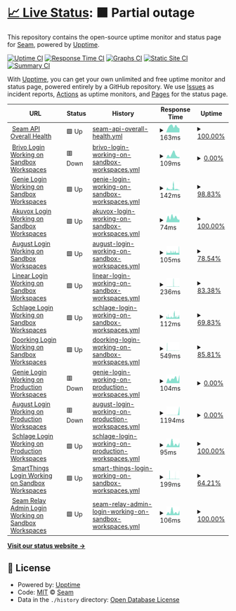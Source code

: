 # [📈 Live Status](https://seamapi.github.io/upptime): <!--live status--> **🟧 Partial outage**

This repository contains the open-source uptime monitor and status page for [Seam](https://seam.co), powered by [Upptime](https://github.com/upptime/upptime).

[![Uptime CI](https://github.com/seamapi/upptime/workflows/Uptime%20CI/badge.svg)](https://github.com/seamapi/upptime/actions?query=workflow%3A%22Uptime+CI%22)
[![Response Time CI](https://github.com/seamapi/upptime/workflows/Response%20Time%20CI/badge.svg)](https://github.com/seamapi/upptime/actions?query=workflow%3A%22Response+Time+CI%22)
[![Graphs CI](https://github.com/seamapi/upptime/workflows/Graphs%20CI/badge.svg)](https://github.com/seamapi/upptime/actions?query=workflow%3A%22Graphs+CI%22)
[![Static Site CI](https://github.com/seamapi/upptime/workflows/Static%20Site%20CI/badge.svg)](https://github.com/seamapi/upptime/actions?query=workflow%3A%22Static+Site+CI%22)
[![Summary CI](https://github.com/seamapi/upptime/workflows/Summary%20CI/badge.svg)](https://github.com/seamapi/upptime/actions?query=workflow%3A%22Summary+CI%22)

With [Upptime](https://upptime.js.org), you can get your own unlimited and free uptime monitor and status page, powered entirely by a GitHub repository. We use [Issues](https://github.com/seamapi/upptime/issues) as incident reports, [Actions](https://github.com/seamapi/upptime/actions) as uptime monitors, and [Pages](https://seamapi.github.io/upptime) for the status page.

<!--start: status pages-->
<!-- This summary is generated by Upptime (https://github.com/upptime/upptime) -->
<!-- Do not edit this manually, your changes will be overwritten -->
<!-- prettier-ignore -->
| URL | Status | History | Response Time | Uptime |
| --- | ------ | ------- | ------------- | ------ |
| <img alt="" src="https://icons.duckduckgo.com/ip3/connect.getseam.com.ico" height="13"> [Seam API Overall Health](https://connect.getseam.com/health) | 🟩 Up | [seam-api-overall-health.yml](https://github.com/seamapi/upptime/commits/HEAD/history/seam-api-overall-health.yml) | <details><summary><img alt="Response time graph" src="./graphs/seam-api-overall-health/response-time-week.png" height="20"> 163ms</summary><br><a href="https://status.seam.co/history/seam-api-overall-health"><img alt="Response time 278" src="https://img.shields.io/endpoint?url=https%3A%2F%2Fraw.githubusercontent.com%2Fseamapi%2Fupptime%2FHEAD%2Fapi%2Fseam-api-overall-health%2Fresponse-time.json"></a><br><a href="https://status.seam.co/history/seam-api-overall-health"><img alt="24-hour response time 111" src="https://img.shields.io/endpoint?url=https%3A%2F%2Fraw.githubusercontent.com%2Fseamapi%2Fupptime%2FHEAD%2Fapi%2Fseam-api-overall-health%2Fresponse-time-day.json"></a><br><a href="https://status.seam.co/history/seam-api-overall-health"><img alt="7-day response time 163" src="https://img.shields.io/endpoint?url=https%3A%2F%2Fraw.githubusercontent.com%2Fseamapi%2Fupptime%2FHEAD%2Fapi%2Fseam-api-overall-health%2Fresponse-time-week.json"></a><br><a href="https://status.seam.co/history/seam-api-overall-health"><img alt="30-day response time 240" src="https://img.shields.io/endpoint?url=https%3A%2F%2Fraw.githubusercontent.com%2Fseamapi%2Fupptime%2FHEAD%2Fapi%2Fseam-api-overall-health%2Fresponse-time-month.json"></a><br><a href="https://status.seam.co/history/seam-api-overall-health"><img alt="1-year response time 278" src="https://img.shields.io/endpoint?url=https%3A%2F%2Fraw.githubusercontent.com%2Fseamapi%2Fupptime%2FHEAD%2Fapi%2Fseam-api-overall-health%2Fresponse-time-year.json"></a></details> | <details><summary><a href="https://status.seam.co/history/seam-api-overall-health">100.00%</a></summary><a href="https://status.seam.co/history/seam-api-overall-health"><img alt="All-time uptime 100.00%" src="https://img.shields.io/endpoint?url=https%3A%2F%2Fraw.githubusercontent.com%2Fseamapi%2Fupptime%2FHEAD%2Fapi%2Fseam-api-overall-health%2Fuptime.json"></a><br><a href="https://status.seam.co/history/seam-api-overall-health"><img alt="24-hour uptime 100.00%" src="https://img.shields.io/endpoint?url=https%3A%2F%2Fraw.githubusercontent.com%2Fseamapi%2Fupptime%2FHEAD%2Fapi%2Fseam-api-overall-health%2Fuptime-day.json"></a><br><a href="https://status.seam.co/history/seam-api-overall-health"><img alt="7-day uptime 100.00%" src="https://img.shields.io/endpoint?url=https%3A%2F%2Fraw.githubusercontent.com%2Fseamapi%2Fupptime%2FHEAD%2Fapi%2Fseam-api-overall-health%2Fuptime-week.json"></a><br><a href="https://status.seam.co/history/seam-api-overall-health"><img alt="30-day uptime 100.00%" src="https://img.shields.io/endpoint?url=https%3A%2F%2Fraw.githubusercontent.com%2Fseamapi%2Fupptime%2FHEAD%2Fapi%2Fseam-api-overall-health%2Fuptime-month.json"></a><br><a href="https://status.seam.co/history/seam-api-overall-health"><img alt="1-year uptime 100.00%" src="https://img.shields.io/endpoint?url=https%3A%2F%2Fraw.githubusercontent.com%2Fseamapi%2Fupptime%2FHEAD%2Fapi%2Fseam-api-overall-health%2Fuptime-year.json"></a></details>
| <img alt="" src="https://icons.duckduckgo.com/ip3/connect.getseam.com.ico" height="13"> [Brivo Login Working on Sandbox Workspaces](https://connect.getseam.com/health/service/brivo.sandbox.login) | 🟥 Down | [brivo-login-working-on-sandbox-workspaces.yml](https://github.com/seamapi/upptime/commits/HEAD/history/brivo-login-working-on-sandbox-workspaces.yml) | <details><summary><img alt="Response time graph" src="./graphs/brivo-login-working-on-sandbox-workspaces/response-time-week.png" height="20"> 109ms</summary><br><a href="https://status.seam.co/history/brivo-login-working-on-sandbox-workspaces"><img alt="Response time 154" src="https://img.shields.io/endpoint?url=https%3A%2F%2Fraw.githubusercontent.com%2Fseamapi%2Fupptime%2FHEAD%2Fapi%2Fbrivo-login-working-on-sandbox-workspaces%2Fresponse-time.json"></a><br><a href="https://status.seam.co/history/brivo-login-working-on-sandbox-workspaces"><img alt="24-hour response time 41" src="https://img.shields.io/endpoint?url=https%3A%2F%2Fraw.githubusercontent.com%2Fseamapi%2Fupptime%2FHEAD%2Fapi%2Fbrivo-login-working-on-sandbox-workspaces%2Fresponse-time-day.json"></a><br><a href="https://status.seam.co/history/brivo-login-working-on-sandbox-workspaces"><img alt="7-day response time 109" src="https://img.shields.io/endpoint?url=https%3A%2F%2Fraw.githubusercontent.com%2Fseamapi%2Fupptime%2FHEAD%2Fapi%2Fbrivo-login-working-on-sandbox-workspaces%2Fresponse-time-week.json"></a><br><a href="https://status.seam.co/history/brivo-login-working-on-sandbox-workspaces"><img alt="30-day response time 131" src="https://img.shields.io/endpoint?url=https%3A%2F%2Fraw.githubusercontent.com%2Fseamapi%2Fupptime%2FHEAD%2Fapi%2Fbrivo-login-working-on-sandbox-workspaces%2Fresponse-time-month.json"></a><br><a href="https://status.seam.co/history/brivo-login-working-on-sandbox-workspaces"><img alt="1-year response time 154" src="https://img.shields.io/endpoint?url=https%3A%2F%2Fraw.githubusercontent.com%2Fseamapi%2Fupptime%2FHEAD%2Fapi%2Fbrivo-login-working-on-sandbox-workspaces%2Fresponse-time-year.json"></a></details> | <details><summary><a href="https://status.seam.co/history/brivo-login-working-on-sandbox-workspaces">0.00%</a></summary><a href="https://status.seam.co/history/brivo-login-working-on-sandbox-workspaces"><img alt="All-time uptime 38.75%" src="https://img.shields.io/endpoint?url=https%3A%2F%2Fraw.githubusercontent.com%2Fseamapi%2Fupptime%2FHEAD%2Fapi%2Fbrivo-login-working-on-sandbox-workspaces%2Fuptime.json"></a><br><a href="https://status.seam.co/history/brivo-login-working-on-sandbox-workspaces"><img alt="24-hour uptime 0.00%" src="https://img.shields.io/endpoint?url=https%3A%2F%2Fraw.githubusercontent.com%2Fseamapi%2Fupptime%2FHEAD%2Fapi%2Fbrivo-login-working-on-sandbox-workspaces%2Fuptime-day.json"></a><br><a href="https://status.seam.co/history/brivo-login-working-on-sandbox-workspaces"><img alt="7-day uptime 0.00%" src="https://img.shields.io/endpoint?url=https%3A%2F%2Fraw.githubusercontent.com%2Fseamapi%2Fupptime%2FHEAD%2Fapi%2Fbrivo-login-working-on-sandbox-workspaces%2Fuptime-week.json"></a><br><a href="https://status.seam.co/history/brivo-login-working-on-sandbox-workspaces"><img alt="30-day uptime 0.00%" src="https://img.shields.io/endpoint?url=https%3A%2F%2Fraw.githubusercontent.com%2Fseamapi%2Fupptime%2FHEAD%2Fapi%2Fbrivo-login-working-on-sandbox-workspaces%2Fuptime-month.json"></a><br><a href="https://status.seam.co/history/brivo-login-working-on-sandbox-workspaces"><img alt="1-year uptime 38.75%" src="https://img.shields.io/endpoint?url=https%3A%2F%2Fraw.githubusercontent.com%2Fseamapi%2Fupptime%2FHEAD%2Fapi%2Fbrivo-login-working-on-sandbox-workspaces%2Fuptime-year.json"></a></details>
| <img alt="" src="https://icons.duckduckgo.com/ip3/connect.getseam.com.ico" height="13"> [Genie Login Working on Sandbox Workspaces](https://connect.getseam.com/health/service/genie.sandbox.login) | 🟩 Up | [genie-login-working-on-sandbox-workspaces.yml](https://github.com/seamapi/upptime/commits/HEAD/history/genie-login-working-on-sandbox-workspaces.yml) | <details><summary><img alt="Response time graph" src="./graphs/genie-login-working-on-sandbox-workspaces/response-time-week.png" height="20"> 142ms</summary><br><a href="https://status.seam.co/history/genie-login-working-on-sandbox-workspaces"><img alt="Response time 154" src="https://img.shields.io/endpoint?url=https%3A%2F%2Fraw.githubusercontent.com%2Fseamapi%2Fupptime%2FHEAD%2Fapi%2Fgenie-login-working-on-sandbox-workspaces%2Fresponse-time.json"></a><br><a href="https://status.seam.co/history/genie-login-working-on-sandbox-workspaces"><img alt="24-hour response time 35" src="https://img.shields.io/endpoint?url=https%3A%2F%2Fraw.githubusercontent.com%2Fseamapi%2Fupptime%2FHEAD%2Fapi%2Fgenie-login-working-on-sandbox-workspaces%2Fresponse-time-day.json"></a><br><a href="https://status.seam.co/history/genie-login-working-on-sandbox-workspaces"><img alt="7-day response time 142" src="https://img.shields.io/endpoint?url=https%3A%2F%2Fraw.githubusercontent.com%2Fseamapi%2Fupptime%2FHEAD%2Fapi%2Fgenie-login-working-on-sandbox-workspaces%2Fresponse-time-week.json"></a><br><a href="https://status.seam.co/history/genie-login-working-on-sandbox-workspaces"><img alt="30-day response time 139" src="https://img.shields.io/endpoint?url=https%3A%2F%2Fraw.githubusercontent.com%2Fseamapi%2Fupptime%2FHEAD%2Fapi%2Fgenie-login-working-on-sandbox-workspaces%2Fresponse-time-month.json"></a><br><a href="https://status.seam.co/history/genie-login-working-on-sandbox-workspaces"><img alt="1-year response time 154" src="https://img.shields.io/endpoint?url=https%3A%2F%2Fraw.githubusercontent.com%2Fseamapi%2Fupptime%2FHEAD%2Fapi%2Fgenie-login-working-on-sandbox-workspaces%2Fresponse-time-year.json"></a></details> | <details><summary><a href="https://status.seam.co/history/genie-login-working-on-sandbox-workspaces">98.83%</a></summary><a href="https://status.seam.co/history/genie-login-working-on-sandbox-workspaces"><img alt="All-time uptime 98.42%" src="https://img.shields.io/endpoint?url=https%3A%2F%2Fraw.githubusercontent.com%2Fseamapi%2Fupptime%2FHEAD%2Fapi%2Fgenie-login-working-on-sandbox-workspaces%2Fuptime.json"></a><br><a href="https://status.seam.co/history/genie-login-working-on-sandbox-workspaces"><img alt="24-hour uptime 100.00%" src="https://img.shields.io/endpoint?url=https%3A%2F%2Fraw.githubusercontent.com%2Fseamapi%2Fupptime%2FHEAD%2Fapi%2Fgenie-login-working-on-sandbox-workspaces%2Fuptime-day.json"></a><br><a href="https://status.seam.co/history/genie-login-working-on-sandbox-workspaces"><img alt="7-day uptime 98.83%" src="https://img.shields.io/endpoint?url=https%3A%2F%2Fraw.githubusercontent.com%2Fseamapi%2Fupptime%2FHEAD%2Fapi%2Fgenie-login-working-on-sandbox-workspaces%2Fuptime-week.json"></a><br><a href="https://status.seam.co/history/genie-login-working-on-sandbox-workspaces"><img alt="30-day uptime 85.93%" src="https://img.shields.io/endpoint?url=https%3A%2F%2Fraw.githubusercontent.com%2Fseamapi%2Fupptime%2FHEAD%2Fapi%2Fgenie-login-working-on-sandbox-workspaces%2Fuptime-month.json"></a><br><a href="https://status.seam.co/history/genie-login-working-on-sandbox-workspaces"><img alt="1-year uptime 98.42%" src="https://img.shields.io/endpoint?url=https%3A%2F%2Fraw.githubusercontent.com%2Fseamapi%2Fupptime%2FHEAD%2Fapi%2Fgenie-login-working-on-sandbox-workspaces%2Fuptime-year.json"></a></details>
| <img alt="" src="https://icons.duckduckgo.com/ip3/connect.getseam.com.ico" height="13"> [Akuvox Login Working on Sandbox Workspaces](https://connect.getseam.com/health/service/akuvox.sandbox.login) | 🟩 Up | [akuvox-login-working-on-sandbox-workspaces.yml](https://github.com/seamapi/upptime/commits/HEAD/history/akuvox-login-working-on-sandbox-workspaces.yml) | <details><summary><img alt="Response time graph" src="./graphs/akuvox-login-working-on-sandbox-workspaces/response-time-week.png" height="20"> 74ms</summary><br><a href="https://status.seam.co/history/akuvox-login-working-on-sandbox-workspaces"><img alt="Response time 156" src="https://img.shields.io/endpoint?url=https%3A%2F%2Fraw.githubusercontent.com%2Fseamapi%2Fupptime%2FHEAD%2Fapi%2Fakuvox-login-working-on-sandbox-workspaces%2Fresponse-time.json"></a><br><a href="https://status.seam.co/history/akuvox-login-working-on-sandbox-workspaces"><img alt="24-hour response time 39" src="https://img.shields.io/endpoint?url=https%3A%2F%2Fraw.githubusercontent.com%2Fseamapi%2Fupptime%2FHEAD%2Fapi%2Fakuvox-login-working-on-sandbox-workspaces%2Fresponse-time-day.json"></a><br><a href="https://status.seam.co/history/akuvox-login-working-on-sandbox-workspaces"><img alt="7-day response time 74" src="https://img.shields.io/endpoint?url=https%3A%2F%2Fraw.githubusercontent.com%2Fseamapi%2Fupptime%2FHEAD%2Fapi%2Fakuvox-login-working-on-sandbox-workspaces%2Fresponse-time-week.json"></a><br><a href="https://status.seam.co/history/akuvox-login-working-on-sandbox-workspaces"><img alt="30-day response time 154" src="https://img.shields.io/endpoint?url=https%3A%2F%2Fraw.githubusercontent.com%2Fseamapi%2Fupptime%2FHEAD%2Fapi%2Fakuvox-login-working-on-sandbox-workspaces%2Fresponse-time-month.json"></a><br><a href="https://status.seam.co/history/akuvox-login-working-on-sandbox-workspaces"><img alt="1-year response time 156" src="https://img.shields.io/endpoint?url=https%3A%2F%2Fraw.githubusercontent.com%2Fseamapi%2Fupptime%2FHEAD%2Fapi%2Fakuvox-login-working-on-sandbox-workspaces%2Fresponse-time-year.json"></a></details> | <details><summary><a href="https://status.seam.co/history/akuvox-login-working-on-sandbox-workspaces">100.00%</a></summary><a href="https://status.seam.co/history/akuvox-login-working-on-sandbox-workspaces"><img alt="All-time uptime 98.40%" src="https://img.shields.io/endpoint?url=https%3A%2F%2Fraw.githubusercontent.com%2Fseamapi%2Fupptime%2FHEAD%2Fapi%2Fakuvox-login-working-on-sandbox-workspaces%2Fuptime.json"></a><br><a href="https://status.seam.co/history/akuvox-login-working-on-sandbox-workspaces"><img alt="24-hour uptime 100.00%" src="https://img.shields.io/endpoint?url=https%3A%2F%2Fraw.githubusercontent.com%2Fseamapi%2Fupptime%2FHEAD%2Fapi%2Fakuvox-login-working-on-sandbox-workspaces%2Fuptime-day.json"></a><br><a href="https://status.seam.co/history/akuvox-login-working-on-sandbox-workspaces"><img alt="7-day uptime 100.00%" src="https://img.shields.io/endpoint?url=https%3A%2F%2Fraw.githubusercontent.com%2Fseamapi%2Fupptime%2FHEAD%2Fapi%2Fakuvox-login-working-on-sandbox-workspaces%2Fuptime-week.json"></a><br><a href="https://status.seam.co/history/akuvox-login-working-on-sandbox-workspaces"><img alt="30-day uptime 85.50%" src="https://img.shields.io/endpoint?url=https%3A%2F%2Fraw.githubusercontent.com%2Fseamapi%2Fupptime%2FHEAD%2Fapi%2Fakuvox-login-working-on-sandbox-workspaces%2Fuptime-month.json"></a><br><a href="https://status.seam.co/history/akuvox-login-working-on-sandbox-workspaces"><img alt="1-year uptime 98.40%" src="https://img.shields.io/endpoint?url=https%3A%2F%2Fraw.githubusercontent.com%2Fseamapi%2Fupptime%2FHEAD%2Fapi%2Fakuvox-login-working-on-sandbox-workspaces%2Fuptime-year.json"></a></details>
| <img alt="" src="https://icons.duckduckgo.com/ip3/connect.getseam.com.ico" height="13"> [August Login Working on Sandbox Workspaces](https://connect.getseam.com/health/service/august.sandbox.login) | 🟩 Up | [august-login-working-on-sandbox-workspaces.yml](https://github.com/seamapi/upptime/commits/HEAD/history/august-login-working-on-sandbox-workspaces.yml) | <details><summary><img alt="Response time graph" src="./graphs/august-login-working-on-sandbox-workspaces/response-time-week.png" height="20"> 105ms</summary><br><a href="https://status.seam.co/history/august-login-working-on-sandbox-workspaces"><img alt="Response time 151" src="https://img.shields.io/endpoint?url=https%3A%2F%2Fraw.githubusercontent.com%2Fseamapi%2Fupptime%2FHEAD%2Fapi%2Faugust-login-working-on-sandbox-workspaces%2Fresponse-time.json"></a><br><a href="https://status.seam.co/history/august-login-working-on-sandbox-workspaces"><img alt="24-hour response time 116" src="https://img.shields.io/endpoint?url=https%3A%2F%2Fraw.githubusercontent.com%2Fseamapi%2Fupptime%2FHEAD%2Fapi%2Faugust-login-working-on-sandbox-workspaces%2Fresponse-time-day.json"></a><br><a href="https://status.seam.co/history/august-login-working-on-sandbox-workspaces"><img alt="7-day response time 105" src="https://img.shields.io/endpoint?url=https%3A%2F%2Fraw.githubusercontent.com%2Fseamapi%2Fupptime%2FHEAD%2Fapi%2Faugust-login-working-on-sandbox-workspaces%2Fresponse-time-week.json"></a><br><a href="https://status.seam.co/history/august-login-working-on-sandbox-workspaces"><img alt="30-day response time 122" src="https://img.shields.io/endpoint?url=https%3A%2F%2Fraw.githubusercontent.com%2Fseamapi%2Fupptime%2FHEAD%2Fapi%2Faugust-login-working-on-sandbox-workspaces%2Fresponse-time-month.json"></a><br><a href="https://status.seam.co/history/august-login-working-on-sandbox-workspaces"><img alt="1-year response time 151" src="https://img.shields.io/endpoint?url=https%3A%2F%2Fraw.githubusercontent.com%2Fseamapi%2Fupptime%2FHEAD%2Fapi%2Faugust-login-working-on-sandbox-workspaces%2Fresponse-time-year.json"></a></details> | <details><summary><a href="https://status.seam.co/history/august-login-working-on-sandbox-workspaces">78.54%</a></summary><a href="https://status.seam.co/history/august-login-working-on-sandbox-workspaces"><img alt="All-time uptime 99.03%" src="https://img.shields.io/endpoint?url=https%3A%2F%2Fraw.githubusercontent.com%2Fseamapi%2Fupptime%2FHEAD%2Fapi%2Faugust-login-working-on-sandbox-workspaces%2Fuptime.json"></a><br><a href="https://status.seam.co/history/august-login-working-on-sandbox-workspaces"><img alt="24-hour uptime 85.25%" src="https://img.shields.io/endpoint?url=https%3A%2F%2Fraw.githubusercontent.com%2Fseamapi%2Fupptime%2FHEAD%2Fapi%2Faugust-login-working-on-sandbox-workspaces%2Fuptime-day.json"></a><br><a href="https://status.seam.co/history/august-login-working-on-sandbox-workspaces"><img alt="7-day uptime 78.54%" src="https://img.shields.io/endpoint?url=https%3A%2F%2Fraw.githubusercontent.com%2Fseamapi%2Fupptime%2FHEAD%2Fapi%2Faugust-login-working-on-sandbox-workspaces%2Fuptime-week.json"></a><br><a href="https://status.seam.co/history/august-login-working-on-sandbox-workspaces"><img alt="30-day uptime 89.30%" src="https://img.shields.io/endpoint?url=https%3A%2F%2Fraw.githubusercontent.com%2Fseamapi%2Fupptime%2FHEAD%2Fapi%2Faugust-login-working-on-sandbox-workspaces%2Fuptime-month.json"></a><br><a href="https://status.seam.co/history/august-login-working-on-sandbox-workspaces"><img alt="1-year uptime 99.03%" src="https://img.shields.io/endpoint?url=https%3A%2F%2Fraw.githubusercontent.com%2Fseamapi%2Fupptime%2FHEAD%2Fapi%2Faugust-login-working-on-sandbox-workspaces%2Fuptime-year.json"></a></details>
| <img alt="" src="https://icons.duckduckgo.com/ip3/connect.getseam.com.ico" height="13"> [Linear Login Working on Sandbox Workspaces](https://connect.getseam.com/health/service/linear.sandbox.login) | 🟩 Up | [linear-login-working-on-sandbox-workspaces.yml](https://github.com/seamapi/upptime/commits/HEAD/history/linear-login-working-on-sandbox-workspaces.yml) | <details><summary><img alt="Response time graph" src="./graphs/linear-login-working-on-sandbox-workspaces/response-time-week.png" height="20"> 236ms</summary><br><a href="https://status.seam.co/history/linear-login-working-on-sandbox-workspaces"><img alt="Response time 153" src="https://img.shields.io/endpoint?url=https%3A%2F%2Fraw.githubusercontent.com%2Fseamapi%2Fupptime%2FHEAD%2Fapi%2Flinear-login-working-on-sandbox-workspaces%2Fresponse-time.json"></a><br><a href="https://status.seam.co/history/linear-login-working-on-sandbox-workspaces"><img alt="24-hour response time 110" src="https://img.shields.io/endpoint?url=https%3A%2F%2Fraw.githubusercontent.com%2Fseamapi%2Fupptime%2FHEAD%2Fapi%2Flinear-login-working-on-sandbox-workspaces%2Fresponse-time-day.json"></a><br><a href="https://status.seam.co/history/linear-login-working-on-sandbox-workspaces"><img alt="7-day response time 236" src="https://img.shields.io/endpoint?url=https%3A%2F%2Fraw.githubusercontent.com%2Fseamapi%2Fupptime%2FHEAD%2Fapi%2Flinear-login-working-on-sandbox-workspaces%2Fresponse-time-week.json"></a><br><a href="https://status.seam.co/history/linear-login-working-on-sandbox-workspaces"><img alt="30-day response time 154" src="https://img.shields.io/endpoint?url=https%3A%2F%2Fraw.githubusercontent.com%2Fseamapi%2Fupptime%2FHEAD%2Fapi%2Flinear-login-working-on-sandbox-workspaces%2Fresponse-time-month.json"></a><br><a href="https://status.seam.co/history/linear-login-working-on-sandbox-workspaces"><img alt="1-year response time 153" src="https://img.shields.io/endpoint?url=https%3A%2F%2Fraw.githubusercontent.com%2Fseamapi%2Fupptime%2FHEAD%2Fapi%2Flinear-login-working-on-sandbox-workspaces%2Fresponse-time-year.json"></a></details> | <details><summary><a href="https://status.seam.co/history/linear-login-working-on-sandbox-workspaces">83.38%</a></summary><a href="https://status.seam.co/history/linear-login-working-on-sandbox-workspaces"><img alt="All-time uptime 98.68%" src="https://img.shields.io/endpoint?url=https%3A%2F%2Fraw.githubusercontent.com%2Fseamapi%2Fupptime%2FHEAD%2Fapi%2Flinear-login-working-on-sandbox-workspaces%2Fuptime.json"></a><br><a href="https://status.seam.co/history/linear-login-working-on-sandbox-workspaces"><img alt="24-hour uptime 77.10%" src="https://img.shields.io/endpoint?url=https%3A%2F%2Fraw.githubusercontent.com%2Fseamapi%2Fupptime%2FHEAD%2Fapi%2Flinear-login-working-on-sandbox-workspaces%2Fuptime-day.json"></a><br><a href="https://status.seam.co/history/linear-login-working-on-sandbox-workspaces"><img alt="7-day uptime 83.38%" src="https://img.shields.io/endpoint?url=https%3A%2F%2Fraw.githubusercontent.com%2Fseamapi%2Fupptime%2FHEAD%2Fapi%2Flinear-login-working-on-sandbox-workspaces%2Fuptime-week.json"></a><br><a href="https://status.seam.co/history/linear-login-working-on-sandbox-workspaces"><img alt="30-day uptime 85.32%" src="https://img.shields.io/endpoint?url=https%3A%2F%2Fraw.githubusercontent.com%2Fseamapi%2Fupptime%2FHEAD%2Fapi%2Flinear-login-working-on-sandbox-workspaces%2Fuptime-month.json"></a><br><a href="https://status.seam.co/history/linear-login-working-on-sandbox-workspaces"><img alt="1-year uptime 98.68%" src="https://img.shields.io/endpoint?url=https%3A%2F%2Fraw.githubusercontent.com%2Fseamapi%2Fupptime%2FHEAD%2Fapi%2Flinear-login-working-on-sandbox-workspaces%2Fuptime-year.json"></a></details>
| <img alt="" src="https://icons.duckduckgo.com/ip3/connect.getseam.com.ico" height="13"> [Schlage Login Working on Sandbox Workspaces](https://connect.getseam.com/health/service/schlage.sandbox.login) | 🟩 Up | [schlage-login-working-on-sandbox-workspaces.yml](https://github.com/seamapi/upptime/commits/HEAD/history/schlage-login-working-on-sandbox-workspaces.yml) | <details><summary><img alt="Response time graph" src="./graphs/schlage-login-working-on-sandbox-workspaces/response-time-week.png" height="20"> 112ms</summary><br><a href="https://status.seam.co/history/schlage-login-working-on-sandbox-workspaces"><img alt="Response time 151" src="https://img.shields.io/endpoint?url=https%3A%2F%2Fraw.githubusercontent.com%2Fseamapi%2Fupptime%2FHEAD%2Fapi%2Fschlage-login-working-on-sandbox-workspaces%2Fresponse-time.json"></a><br><a href="https://status.seam.co/history/schlage-login-working-on-sandbox-workspaces"><img alt="24-hour response time 131" src="https://img.shields.io/endpoint?url=https%3A%2F%2Fraw.githubusercontent.com%2Fseamapi%2Fupptime%2FHEAD%2Fapi%2Fschlage-login-working-on-sandbox-workspaces%2Fresponse-time-day.json"></a><br><a href="https://status.seam.co/history/schlage-login-working-on-sandbox-workspaces"><img alt="7-day response time 112" src="https://img.shields.io/endpoint?url=https%3A%2F%2Fraw.githubusercontent.com%2Fseamapi%2Fupptime%2FHEAD%2Fapi%2Fschlage-login-working-on-sandbox-workspaces%2Fresponse-time-week.json"></a><br><a href="https://status.seam.co/history/schlage-login-working-on-sandbox-workspaces"><img alt="30-day response time 140" src="https://img.shields.io/endpoint?url=https%3A%2F%2Fraw.githubusercontent.com%2Fseamapi%2Fupptime%2FHEAD%2Fapi%2Fschlage-login-working-on-sandbox-workspaces%2Fresponse-time-month.json"></a><br><a href="https://status.seam.co/history/schlage-login-working-on-sandbox-workspaces"><img alt="1-year response time 151" src="https://img.shields.io/endpoint?url=https%3A%2F%2Fraw.githubusercontent.com%2Fseamapi%2Fupptime%2FHEAD%2Fapi%2Fschlage-login-working-on-sandbox-workspaces%2Fresponse-time-year.json"></a></details> | <details><summary><a href="https://status.seam.co/history/schlage-login-working-on-sandbox-workspaces">69.83%</a></summary><a href="https://status.seam.co/history/schlage-login-working-on-sandbox-workspaces"><img alt="All-time uptime 98.81%" src="https://img.shields.io/endpoint?url=https%3A%2F%2Fraw.githubusercontent.com%2Fseamapi%2Fupptime%2FHEAD%2Fapi%2Fschlage-login-working-on-sandbox-workspaces%2Fuptime.json"></a><br><a href="https://status.seam.co/history/schlage-login-working-on-sandbox-workspaces"><img alt="24-hour uptime 61.62%" src="https://img.shields.io/endpoint?url=https%3A%2F%2Fraw.githubusercontent.com%2Fseamapi%2Fupptime%2FHEAD%2Fapi%2Fschlage-login-working-on-sandbox-workspaces%2Fuptime-day.json"></a><br><a href="https://status.seam.co/history/schlage-login-working-on-sandbox-workspaces"><img alt="7-day uptime 69.83%" src="https://img.shields.io/endpoint?url=https%3A%2F%2Fraw.githubusercontent.com%2Fseamapi%2Fupptime%2FHEAD%2Fapi%2Fschlage-login-working-on-sandbox-workspaces%2Fuptime-week.json"></a><br><a href="https://status.seam.co/history/schlage-login-working-on-sandbox-workspaces"><img alt="30-day uptime 86.84%" src="https://img.shields.io/endpoint?url=https%3A%2F%2Fraw.githubusercontent.com%2Fseamapi%2Fupptime%2FHEAD%2Fapi%2Fschlage-login-working-on-sandbox-workspaces%2Fuptime-month.json"></a><br><a href="https://status.seam.co/history/schlage-login-working-on-sandbox-workspaces"><img alt="1-year uptime 98.81%" src="https://img.shields.io/endpoint?url=https%3A%2F%2Fraw.githubusercontent.com%2Fseamapi%2Fupptime%2FHEAD%2Fapi%2Fschlage-login-working-on-sandbox-workspaces%2Fuptime-year.json"></a></details>
| <img alt="" src="https://icons.duckduckgo.com/ip3/connect.getseam.com.ico" height="13"> [Doorking Login Working on Sandbox Workspaces](https://connect.getseam.com/health/service/doorking.sandbox.login) | 🟩 Up | [doorking-login-working-on-sandbox-workspaces.yml](https://github.com/seamapi/upptime/commits/HEAD/history/doorking-login-working-on-sandbox-workspaces.yml) | <details><summary><img alt="Response time graph" src="./graphs/doorking-login-working-on-sandbox-workspaces/response-time-week.png" height="20"> 549ms</summary><br><a href="https://status.seam.co/history/doorking-login-working-on-sandbox-workspaces"><img alt="Response time 180" src="https://img.shields.io/endpoint?url=https%3A%2F%2Fraw.githubusercontent.com%2Fseamapi%2Fupptime%2FHEAD%2Fapi%2Fdoorking-login-working-on-sandbox-workspaces%2Fresponse-time.json"></a><br><a href="https://status.seam.co/history/doorking-login-working-on-sandbox-workspaces"><img alt="24-hour response time 95" src="https://img.shields.io/endpoint?url=https%3A%2F%2Fraw.githubusercontent.com%2Fseamapi%2Fupptime%2FHEAD%2Fapi%2Fdoorking-login-working-on-sandbox-workspaces%2Fresponse-time-day.json"></a><br><a href="https://status.seam.co/history/doorking-login-working-on-sandbox-workspaces"><img alt="7-day response time 549" src="https://img.shields.io/endpoint?url=https%3A%2F%2Fraw.githubusercontent.com%2Fseamapi%2Fupptime%2FHEAD%2Fapi%2Fdoorking-login-working-on-sandbox-workspaces%2Fresponse-time-week.json"></a><br><a href="https://status.seam.co/history/doorking-login-working-on-sandbox-workspaces"><img alt="30-day response time 205" src="https://img.shields.io/endpoint?url=https%3A%2F%2Fraw.githubusercontent.com%2Fseamapi%2Fupptime%2FHEAD%2Fapi%2Fdoorking-login-working-on-sandbox-workspaces%2Fresponse-time-month.json"></a><br><a href="https://status.seam.co/history/doorking-login-working-on-sandbox-workspaces"><img alt="1-year response time 180" src="https://img.shields.io/endpoint?url=https%3A%2F%2Fraw.githubusercontent.com%2Fseamapi%2Fupptime%2FHEAD%2Fapi%2Fdoorking-login-working-on-sandbox-workspaces%2Fresponse-time-year.json"></a></details> | <details><summary><a href="https://status.seam.co/history/doorking-login-working-on-sandbox-workspaces">85.81%</a></summary><a href="https://status.seam.co/history/doorking-login-working-on-sandbox-workspaces"><img alt="All-time uptime 98.98%" src="https://img.shields.io/endpoint?url=https%3A%2F%2Fraw.githubusercontent.com%2Fseamapi%2Fupptime%2FHEAD%2Fapi%2Fdoorking-login-working-on-sandbox-workspaces%2Fuptime.json"></a><br><a href="https://status.seam.co/history/doorking-login-working-on-sandbox-workspaces"><img alt="24-hour uptime 75.45%" src="https://img.shields.io/endpoint?url=https%3A%2F%2Fraw.githubusercontent.com%2Fseamapi%2Fupptime%2FHEAD%2Fapi%2Fdoorking-login-working-on-sandbox-workspaces%2Fuptime-day.json"></a><br><a href="https://status.seam.co/history/doorking-login-working-on-sandbox-workspaces"><img alt="7-day uptime 85.81%" src="https://img.shields.io/endpoint?url=https%3A%2F%2Fraw.githubusercontent.com%2Fseamapi%2Fupptime%2FHEAD%2Fapi%2Fdoorking-login-working-on-sandbox-workspaces%2Fuptime-week.json"></a><br><a href="https://status.seam.co/history/doorking-login-working-on-sandbox-workspaces"><img alt="30-day uptime 88.72%" src="https://img.shields.io/endpoint?url=https%3A%2F%2Fraw.githubusercontent.com%2Fseamapi%2Fupptime%2FHEAD%2Fapi%2Fdoorking-login-working-on-sandbox-workspaces%2Fuptime-month.json"></a><br><a href="https://status.seam.co/history/doorking-login-working-on-sandbox-workspaces"><img alt="1-year uptime 98.98%" src="https://img.shields.io/endpoint?url=https%3A%2F%2Fraw.githubusercontent.com%2Fseamapi%2Fupptime%2FHEAD%2Fapi%2Fdoorking-login-working-on-sandbox-workspaces%2Fuptime-year.json"></a></details>
| <img alt="" src="https://icons.duckduckgo.com/ip3/connect.getseam.com.ico" height="13"> [Genie Login Working on Production Workspaces](https://connect.getseam.com/health/service/genie.production.login) | 🟥 Down | [genie-login-working-on-production-workspaces.yml](https://github.com/seamapi/upptime/commits/HEAD/history/genie-login-working-on-production-workspaces.yml) | <details><summary><img alt="Response time graph" src="./graphs/genie-login-working-on-production-workspaces/response-time-week.png" height="20"> 104ms</summary><br><a href="https://status.seam.co/history/genie-login-working-on-production-workspaces"><img alt="Response time 154" src="https://img.shields.io/endpoint?url=https%3A%2F%2Fraw.githubusercontent.com%2Fseamapi%2Fupptime%2FHEAD%2Fapi%2Fgenie-login-working-on-production-workspaces%2Fresponse-time.json"></a><br><a href="https://status.seam.co/history/genie-login-working-on-production-workspaces"><img alt="24-hour response time 181" src="https://img.shields.io/endpoint?url=https%3A%2F%2Fraw.githubusercontent.com%2Fseamapi%2Fupptime%2FHEAD%2Fapi%2Fgenie-login-working-on-production-workspaces%2Fresponse-time-day.json"></a><br><a href="https://status.seam.co/history/genie-login-working-on-production-workspaces"><img alt="7-day response time 104" src="https://img.shields.io/endpoint?url=https%3A%2F%2Fraw.githubusercontent.com%2Fseamapi%2Fupptime%2FHEAD%2Fapi%2Fgenie-login-working-on-production-workspaces%2Fresponse-time-week.json"></a><br><a href="https://status.seam.co/history/genie-login-working-on-production-workspaces"><img alt="30-day response time 111" src="https://img.shields.io/endpoint?url=https%3A%2F%2Fraw.githubusercontent.com%2Fseamapi%2Fupptime%2FHEAD%2Fapi%2Fgenie-login-working-on-production-workspaces%2Fresponse-time-month.json"></a><br><a href="https://status.seam.co/history/genie-login-working-on-production-workspaces"><img alt="1-year response time 154" src="https://img.shields.io/endpoint?url=https%3A%2F%2Fraw.githubusercontent.com%2Fseamapi%2Fupptime%2FHEAD%2Fapi%2Fgenie-login-working-on-production-workspaces%2Fresponse-time-year.json"></a></details> | <details><summary><a href="https://status.seam.co/history/genie-login-working-on-production-workspaces">0.00%</a></summary><a href="https://status.seam.co/history/genie-login-working-on-production-workspaces"><img alt="All-time uptime 74.31%" src="https://img.shields.io/endpoint?url=https%3A%2F%2Fraw.githubusercontent.com%2Fseamapi%2Fupptime%2FHEAD%2Fapi%2Fgenie-login-working-on-production-workspaces%2Fuptime.json"></a><br><a href="https://status.seam.co/history/genie-login-working-on-production-workspaces"><img alt="24-hour uptime 0.00%" src="https://img.shields.io/endpoint?url=https%3A%2F%2Fraw.githubusercontent.com%2Fseamapi%2Fupptime%2FHEAD%2Fapi%2Fgenie-login-working-on-production-workspaces%2Fuptime-day.json"></a><br><a href="https://status.seam.co/history/genie-login-working-on-production-workspaces"><img alt="7-day uptime 0.00%" src="https://img.shields.io/endpoint?url=https%3A%2F%2Fraw.githubusercontent.com%2Fseamapi%2Fupptime%2FHEAD%2Fapi%2Fgenie-login-working-on-production-workspaces%2Fuptime-week.json"></a><br><a href="https://status.seam.co/history/genie-login-working-on-production-workspaces"><img alt="30-day uptime 0.00%" src="https://img.shields.io/endpoint?url=https%3A%2F%2Fraw.githubusercontent.com%2Fseamapi%2Fupptime%2FHEAD%2Fapi%2Fgenie-login-working-on-production-workspaces%2Fuptime-month.json"></a><br><a href="https://status.seam.co/history/genie-login-working-on-production-workspaces"><img alt="1-year uptime 74.31%" src="https://img.shields.io/endpoint?url=https%3A%2F%2Fraw.githubusercontent.com%2Fseamapi%2Fupptime%2FHEAD%2Fapi%2Fgenie-login-working-on-production-workspaces%2Fuptime-year.json"></a></details>
| <img alt="" src="https://icons.duckduckgo.com/ip3/connect.getseam.com.ico" height="13"> [August Login Working on Production Workspaces](https://connect.getseam.com/health/service/august.production.login) | 🟥 Down | [august-login-working-on-production-workspaces.yml](https://github.com/seamapi/upptime/commits/HEAD/history/august-login-working-on-production-workspaces.yml) | <details><summary><img alt="Response time graph" src="./graphs/august-login-working-on-production-workspaces/response-time-week.png" height="20"> 1194ms</summary><br><a href="https://status.seam.co/history/august-login-working-on-production-workspaces"><img alt="Response time 149" src="https://img.shields.io/endpoint?url=https%3A%2F%2Fraw.githubusercontent.com%2Fseamapi%2Fupptime%2FHEAD%2Fapi%2Faugust-login-working-on-production-workspaces%2Fresponse-time.json"></a><br><a href="https://status.seam.co/history/august-login-working-on-production-workspaces"><img alt="24-hour response time 7920" src="https://img.shields.io/endpoint?url=https%3A%2F%2Fraw.githubusercontent.com%2Fseamapi%2Fupptime%2FHEAD%2Fapi%2Faugust-login-working-on-production-workspaces%2Fresponse-time-day.json"></a><br><a href="https://status.seam.co/history/august-login-working-on-production-workspaces"><img alt="7-day response time 1194" src="https://img.shields.io/endpoint?url=https%3A%2F%2Fraw.githubusercontent.com%2Fseamapi%2Fupptime%2FHEAD%2Fapi%2Faugust-login-working-on-production-workspaces%2Fresponse-time-week.json"></a><br><a href="https://status.seam.co/history/august-login-working-on-production-workspaces"><img alt="30-day response time 417" src="https://img.shields.io/endpoint?url=https%3A%2F%2Fraw.githubusercontent.com%2Fseamapi%2Fupptime%2FHEAD%2Fapi%2Faugust-login-working-on-production-workspaces%2Fresponse-time-month.json"></a><br><a href="https://status.seam.co/history/august-login-working-on-production-workspaces"><img alt="1-year response time 149" src="https://img.shields.io/endpoint?url=https%3A%2F%2Fraw.githubusercontent.com%2Fseamapi%2Fupptime%2FHEAD%2Fapi%2Faugust-login-working-on-production-workspaces%2Fresponse-time-year.json"></a></details> | <details><summary><a href="https://status.seam.co/history/august-login-working-on-production-workspaces">0.00%</a></summary><a href="https://status.seam.co/history/august-login-working-on-production-workspaces"><img alt="All-time uptime 57.45%" src="https://img.shields.io/endpoint?url=https%3A%2F%2Fraw.githubusercontent.com%2Fseamapi%2Fupptime%2FHEAD%2Fapi%2Faugust-login-working-on-production-workspaces%2Fuptime.json"></a><br><a href="https://status.seam.co/history/august-login-working-on-production-workspaces"><img alt="24-hour uptime 0.00%" src="https://img.shields.io/endpoint?url=https%3A%2F%2Fraw.githubusercontent.com%2Fseamapi%2Fupptime%2FHEAD%2Fapi%2Faugust-login-working-on-production-workspaces%2Fuptime-day.json"></a><br><a href="https://status.seam.co/history/august-login-working-on-production-workspaces"><img alt="7-day uptime 0.00%" src="https://img.shields.io/endpoint?url=https%3A%2F%2Fraw.githubusercontent.com%2Fseamapi%2Fupptime%2FHEAD%2Fapi%2Faugust-login-working-on-production-workspaces%2Fuptime-week.json"></a><br><a href="https://status.seam.co/history/august-login-working-on-production-workspaces"><img alt="30-day uptime 0.00%" src="https://img.shields.io/endpoint?url=https%3A%2F%2Fraw.githubusercontent.com%2Fseamapi%2Fupptime%2FHEAD%2Fapi%2Faugust-login-working-on-production-workspaces%2Fuptime-month.json"></a><br><a href="https://status.seam.co/history/august-login-working-on-production-workspaces"><img alt="1-year uptime 57.45%" src="https://img.shields.io/endpoint?url=https%3A%2F%2Fraw.githubusercontent.com%2Fseamapi%2Fupptime%2FHEAD%2Fapi%2Faugust-login-working-on-production-workspaces%2Fuptime-year.json"></a></details>
| <img alt="" src="https://icons.duckduckgo.com/ip3/connect.getseam.com.ico" height="13"> [Schlage Login Working on Production Workspaces](https://connect.getseam.com/health/service/schlage.production.login) | 🟩 Up | [schlage-login-working-on-production-workspaces.yml](https://github.com/seamapi/upptime/commits/HEAD/history/schlage-login-working-on-production-workspaces.yml) | <details><summary><img alt="Response time graph" src="./graphs/schlage-login-working-on-production-workspaces/response-time-week.png" height="20"> 95ms</summary><br><a href="https://status.seam.co/history/schlage-login-working-on-production-workspaces"><img alt="Response time 154" src="https://img.shields.io/endpoint?url=https%3A%2F%2Fraw.githubusercontent.com%2Fseamapi%2Fupptime%2FHEAD%2Fapi%2Fschlage-login-working-on-production-workspaces%2Fresponse-time.json"></a><br><a href="https://status.seam.co/history/schlage-login-working-on-production-workspaces"><img alt="24-hour response time 124" src="https://img.shields.io/endpoint?url=https%3A%2F%2Fraw.githubusercontent.com%2Fseamapi%2Fupptime%2FHEAD%2Fapi%2Fschlage-login-working-on-production-workspaces%2Fresponse-time-day.json"></a><br><a href="https://status.seam.co/history/schlage-login-working-on-production-workspaces"><img alt="7-day response time 95" src="https://img.shields.io/endpoint?url=https%3A%2F%2Fraw.githubusercontent.com%2Fseamapi%2Fupptime%2FHEAD%2Fapi%2Fschlage-login-working-on-production-workspaces%2Fresponse-time-week.json"></a><br><a href="https://status.seam.co/history/schlage-login-working-on-production-workspaces"><img alt="30-day response time 160" src="https://img.shields.io/endpoint?url=https%3A%2F%2Fraw.githubusercontent.com%2Fseamapi%2Fupptime%2FHEAD%2Fapi%2Fschlage-login-working-on-production-workspaces%2Fresponse-time-month.json"></a><br><a href="https://status.seam.co/history/schlage-login-working-on-production-workspaces"><img alt="1-year response time 154" src="https://img.shields.io/endpoint?url=https%3A%2F%2Fraw.githubusercontent.com%2Fseamapi%2Fupptime%2FHEAD%2Fapi%2Fschlage-login-working-on-production-workspaces%2Fresponse-time-year.json"></a></details> | <details><summary><a href="https://status.seam.co/history/schlage-login-working-on-production-workspaces">100.00%</a></summary><a href="https://status.seam.co/history/schlage-login-working-on-production-workspaces"><img alt="All-time uptime 94.09%" src="https://img.shields.io/endpoint?url=https%3A%2F%2Fraw.githubusercontent.com%2Fseamapi%2Fupptime%2FHEAD%2Fapi%2Fschlage-login-working-on-production-workspaces%2Fuptime.json"></a><br><a href="https://status.seam.co/history/schlage-login-working-on-production-workspaces"><img alt="24-hour uptime 100.00%" src="https://img.shields.io/endpoint?url=https%3A%2F%2Fraw.githubusercontent.com%2Fseamapi%2Fupptime%2FHEAD%2Fapi%2Fschlage-login-working-on-production-workspaces%2Fuptime-day.json"></a><br><a href="https://status.seam.co/history/schlage-login-working-on-production-workspaces"><img alt="7-day uptime 100.00%" src="https://img.shields.io/endpoint?url=https%3A%2F%2Fraw.githubusercontent.com%2Fseamapi%2Fupptime%2FHEAD%2Fapi%2Fschlage-login-working-on-production-workspaces%2Fuptime-week.json"></a><br><a href="https://status.seam.co/history/schlage-login-working-on-production-workspaces"><img alt="30-day uptime 98.22%" src="https://img.shields.io/endpoint?url=https%3A%2F%2Fraw.githubusercontent.com%2Fseamapi%2Fupptime%2FHEAD%2Fapi%2Fschlage-login-working-on-production-workspaces%2Fuptime-month.json"></a><br><a href="https://status.seam.co/history/schlage-login-working-on-production-workspaces"><img alt="1-year uptime 94.09%" src="https://img.shields.io/endpoint?url=https%3A%2F%2Fraw.githubusercontent.com%2Fseamapi%2Fupptime%2FHEAD%2Fapi%2Fschlage-login-working-on-production-workspaces%2Fuptime-year.json"></a></details>
| <img alt="" src="https://icons.duckduckgo.com/ip3/connect.getseam.com.ico" height="13"> [SmartThings Login Working on Sandbox Workspaces](https://connect.getseam.com/health/service/smartthings.sandbox.login) | 🟩 Up | [smart-things-login-working-on-sandbox-workspaces.yml](https://github.com/seamapi/upptime/commits/HEAD/history/smart-things-login-working-on-sandbox-workspaces.yml) | <details><summary><img alt="Response time graph" src="./graphs/smart-things-login-working-on-sandbox-workspaces/response-time-week.png" height="20"> 199ms</summary><br><a href="https://status.seam.co/history/smart-things-login-working-on-sandbox-workspaces"><img alt="Response time 178" src="https://img.shields.io/endpoint?url=https%3A%2F%2Fraw.githubusercontent.com%2Fseamapi%2Fupptime%2FHEAD%2Fapi%2Fsmart-things-login-working-on-sandbox-workspaces%2Fresponse-time.json"></a><br><a href="https://status.seam.co/history/smart-things-login-working-on-sandbox-workspaces"><img alt="24-hour response time 99" src="https://img.shields.io/endpoint?url=https%3A%2F%2Fraw.githubusercontent.com%2Fseamapi%2Fupptime%2FHEAD%2Fapi%2Fsmart-things-login-working-on-sandbox-workspaces%2Fresponse-time-day.json"></a><br><a href="https://status.seam.co/history/smart-things-login-working-on-sandbox-workspaces"><img alt="7-day response time 199" src="https://img.shields.io/endpoint?url=https%3A%2F%2Fraw.githubusercontent.com%2Fseamapi%2Fupptime%2FHEAD%2Fapi%2Fsmart-things-login-working-on-sandbox-workspaces%2Fresponse-time-week.json"></a><br><a href="https://status.seam.co/history/smart-things-login-working-on-sandbox-workspaces"><img alt="30-day response time 192" src="https://img.shields.io/endpoint?url=https%3A%2F%2Fraw.githubusercontent.com%2Fseamapi%2Fupptime%2FHEAD%2Fapi%2Fsmart-things-login-working-on-sandbox-workspaces%2Fresponse-time-month.json"></a><br><a href="https://status.seam.co/history/smart-things-login-working-on-sandbox-workspaces"><img alt="1-year response time 178" src="https://img.shields.io/endpoint?url=https%3A%2F%2Fraw.githubusercontent.com%2Fseamapi%2Fupptime%2FHEAD%2Fapi%2Fsmart-things-login-working-on-sandbox-workspaces%2Fresponse-time-year.json"></a></details> | <details><summary><a href="https://status.seam.co/history/smart-things-login-working-on-sandbox-workspaces">64.21%</a></summary><a href="https://status.seam.co/history/smart-things-login-working-on-sandbox-workspaces"><img alt="All-time uptime 98.88%" src="https://img.shields.io/endpoint?url=https%3A%2F%2Fraw.githubusercontent.com%2Fseamapi%2Fupptime%2FHEAD%2Fapi%2Fsmart-things-login-working-on-sandbox-workspaces%2Fuptime.json"></a><br><a href="https://status.seam.co/history/smart-things-login-working-on-sandbox-workspaces"><img alt="24-hour uptime 59.41%" src="https://img.shields.io/endpoint?url=https%3A%2F%2Fraw.githubusercontent.com%2Fseamapi%2Fupptime%2FHEAD%2Fapi%2Fsmart-things-login-working-on-sandbox-workspaces%2Fuptime-day.json"></a><br><a href="https://status.seam.co/history/smart-things-login-working-on-sandbox-workspaces"><img alt="7-day uptime 64.21%" src="https://img.shields.io/endpoint?url=https%3A%2F%2Fraw.githubusercontent.com%2Fseamapi%2Fupptime%2FHEAD%2Fapi%2Fsmart-things-login-working-on-sandbox-workspaces%2Fuptime-week.json"></a><br><a href="https://status.seam.co/history/smart-things-login-working-on-sandbox-workspaces"><img alt="30-day uptime 87.55%" src="https://img.shields.io/endpoint?url=https%3A%2F%2Fraw.githubusercontent.com%2Fseamapi%2Fupptime%2FHEAD%2Fapi%2Fsmart-things-login-working-on-sandbox-workspaces%2Fuptime-month.json"></a><br><a href="https://status.seam.co/history/smart-things-login-working-on-sandbox-workspaces"><img alt="1-year uptime 98.88%" src="https://img.shields.io/endpoint?url=https%3A%2F%2Fraw.githubusercontent.com%2Fseamapi%2Fupptime%2FHEAD%2Fapi%2Fsmart-things-login-working-on-sandbox-workspaces%2Fuptime-year.json"></a></details>
| <img alt="" src="https://icons.duckduckgo.com/ip3/connect.getseam.com.ico" height="13"> [Seam Relay Admin Login Working on Sandbox Workspaces](https://connect.getseam.com/health/service/seam_relay_admin.sandbox.login) | 🟩 Up | [seam-relay-admin-login-working-on-sandbox-workspaces.yml](https://github.com/seamapi/upptime/commits/HEAD/history/seam-relay-admin-login-working-on-sandbox-workspaces.yml) | <details><summary><img alt="Response time graph" src="./graphs/seam-relay-admin-login-working-on-sandbox-workspaces/response-time-week.png" height="20"> 106ms</summary><br><a href="https://status.seam.co/history/seam-relay-admin-login-working-on-sandbox-workspaces"><img alt="Response time 148" src="https://img.shields.io/endpoint?url=https%3A%2F%2Fraw.githubusercontent.com%2Fseamapi%2Fupptime%2FHEAD%2Fapi%2Fseam-relay-admin-login-working-on-sandbox-workspaces%2Fresponse-time.json"></a><br><a href="https://status.seam.co/history/seam-relay-admin-login-working-on-sandbox-workspaces"><img alt="24-hour response time 153" src="https://img.shields.io/endpoint?url=https%3A%2F%2Fraw.githubusercontent.com%2Fseamapi%2Fupptime%2FHEAD%2Fapi%2Fseam-relay-admin-login-working-on-sandbox-workspaces%2Fresponse-time-day.json"></a><br><a href="https://status.seam.co/history/seam-relay-admin-login-working-on-sandbox-workspaces"><img alt="7-day response time 106" src="https://img.shields.io/endpoint?url=https%3A%2F%2Fraw.githubusercontent.com%2Fseamapi%2Fupptime%2FHEAD%2Fapi%2Fseam-relay-admin-login-working-on-sandbox-workspaces%2Fresponse-time-week.json"></a><br><a href="https://status.seam.co/history/seam-relay-admin-login-working-on-sandbox-workspaces"><img alt="30-day response time 118" src="https://img.shields.io/endpoint?url=https%3A%2F%2Fraw.githubusercontent.com%2Fseamapi%2Fupptime%2FHEAD%2Fapi%2Fseam-relay-admin-login-working-on-sandbox-workspaces%2Fresponse-time-month.json"></a><br><a href="https://status.seam.co/history/seam-relay-admin-login-working-on-sandbox-workspaces"><img alt="1-year response time 148" src="https://img.shields.io/endpoint?url=https%3A%2F%2Fraw.githubusercontent.com%2Fseamapi%2Fupptime%2FHEAD%2Fapi%2Fseam-relay-admin-login-working-on-sandbox-workspaces%2Fresponse-time-year.json"></a></details> | <details><summary><a href="https://status.seam.co/history/seam-relay-admin-login-working-on-sandbox-workspaces">100.00%</a></summary><a href="https://status.seam.co/history/seam-relay-admin-login-working-on-sandbox-workspaces"><img alt="All-time uptime 100.00%" src="https://img.shields.io/endpoint?url=https%3A%2F%2Fraw.githubusercontent.com%2Fseamapi%2Fupptime%2FHEAD%2Fapi%2Fseam-relay-admin-login-working-on-sandbox-workspaces%2Fuptime.json"></a><br><a href="https://status.seam.co/history/seam-relay-admin-login-working-on-sandbox-workspaces"><img alt="24-hour uptime 100.00%" src="https://img.shields.io/endpoint?url=https%3A%2F%2Fraw.githubusercontent.com%2Fseamapi%2Fupptime%2FHEAD%2Fapi%2Fseam-relay-admin-login-working-on-sandbox-workspaces%2Fuptime-day.json"></a><br><a href="https://status.seam.co/history/seam-relay-admin-login-working-on-sandbox-workspaces"><img alt="7-day uptime 100.00%" src="https://img.shields.io/endpoint?url=https%3A%2F%2Fraw.githubusercontent.com%2Fseamapi%2Fupptime%2FHEAD%2Fapi%2Fseam-relay-admin-login-working-on-sandbox-workspaces%2Fuptime-week.json"></a><br><a href="https://status.seam.co/history/seam-relay-admin-login-working-on-sandbox-workspaces"><img alt="30-day uptime 100.00%" src="https://img.shields.io/endpoint?url=https%3A%2F%2Fraw.githubusercontent.com%2Fseamapi%2Fupptime%2FHEAD%2Fapi%2Fseam-relay-admin-login-working-on-sandbox-workspaces%2Fuptime-month.json"></a><br><a href="https://status.seam.co/history/seam-relay-admin-login-working-on-sandbox-workspaces"><img alt="1-year uptime 100.00%" src="https://img.shields.io/endpoint?url=https%3A%2F%2Fraw.githubusercontent.com%2Fseamapi%2Fupptime%2FHEAD%2Fapi%2Fseam-relay-admin-login-working-on-sandbox-workspaces%2Fuptime-year.json"></a></details>

<!--end: status pages-->

[**Visit our status website →**](https://seamapi.github.io/upptime)

## 📄 License

- Powered by: [Upptime](https://github.com/upptime/upptime)
- Code: [MIT](./LICENSE) © [Seam](https://seam.co)
- Data in the `./history` directory: [Open Database License](https://opendatacommons.org/licenses/odbl/1-0/)
